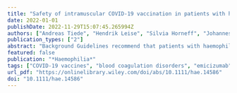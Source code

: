 ```yaml
---
title: "Safety of intramuscular COVID-19 vaccination in patients with haemophilia"
date: 2022-01-01
publishDate: 2022-11-29T15:07:45.265994Z
authors: ["Andreas Tiede", "Hendrik Leise", "Silvia Horneff", "Johannes Oldenburg", "Susan Halimeh", "Christine Heller", "Christoph Königs", "Katharina Holstein", "Christian Pfrepper"]
publication_types: ["2"]
abstract: "Background Guidelines recommend that patients with haemophilia should preferably receive vaccination subcutaneously. COVID-19 and other vaccines, however, are only licenced for intramuscular application. Aims To assess the safety of intramuscular COVID-19 vaccination in patients living with haemophilia. Methods Part A of this prospective observational study enrolled consecutive patients with haemophilia A (HA) and B (HB) of all ages and severities and assessed injection site bleeding and other complications within 30 days of vaccination. Part B enrolled patients providing informed consent for detailed data collection including medication and prophylaxis around the time of vaccination. Logistic regression was performed to assess potential risk factors for bleeding. Results Four hundred and sixty-one patients were enrolled into part A. The primary endpoint injection site bleeding occurred in seven patients (1.5%, 95% confidence interval .7–3.1%). Comprehensive analysis of 214 patients (404 vaccinations, part B) revealed that 97% of patients with severe haemophilia had prophylaxis before vaccination, either as part of their routine prophylaxis or using additional doses. 56% and 30% of patients with moderate and mild haemophilia, respectively, received prophylaxis before vaccination. Among the seven bleeds recorded, three occurred when intramuscular vaccination was done without prophylaxis (odds ratio 12). Conclusions This is the first prospective study reporting on the safety of intramuscular vaccination in haemophilia. The rate of injection site bleeding was low in mild haemophilia, and in moderate and severe haemophilia if patients received factor prophylaxis."
featured: false
publication: "*Haemophilia*"
tags: ["COVID-19 vaccines", "blood coagulation disorders", "emicizumab", "Factor IX", "Factor VIII", "humans", "observational study"]
url_pdf: "https://onlinelibrary.wiley.com/doi/abs/10.1111/hae.14586"
doi: "10.1111/hae.14586"
---
```



